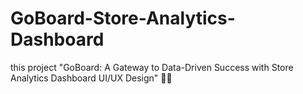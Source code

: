 # GoBoard-Store-Analytics-Dashboard
this project "GoBoard: A Gateway to Data-Driven Success with Store Analytics Dashboard UI/UX Design" 🚀✨
